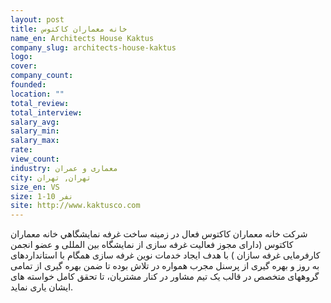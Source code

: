 ```yaml
---
layout: post
title: خانه معماران كاكتوس
name_en: Architects House Kaktus
company_slug: architects-house-kaktus
logo: 
cover: 
company_count:
founded:
location: ""
total_review: 
total_interview: 
salary_avg: 
salary_min: 
salary_max: 
rate: 
view_count: 
industry: معماری و عمران
city: تهران, تهران
size_en: VS
size: 1-10 نفر
site: http://www.kaktusco.com
---
```


شركت خانه معماران كاكتوس فعال در زمينه ساخت غرفه نمايشگاهي خانه معماران کاکتوس (دارای مجوز فعالیت غرفه سازی از نمایشگاه بین المللی و عضو انجمن کارفرمایی غرفه سازان ) با هدف ایجاد خدمات نوین غرفه سازی همگام با استانداردهای به روز و بهره گیری از پرسنل مجرب همواره در تلاش بوده تا ضمن بهره گیری از تمامی گروههای متخصص در قالب یک تیم مشاور در کنار مشتریان، تا تحقق کامل خواسته های ایشان یاری نماید.
